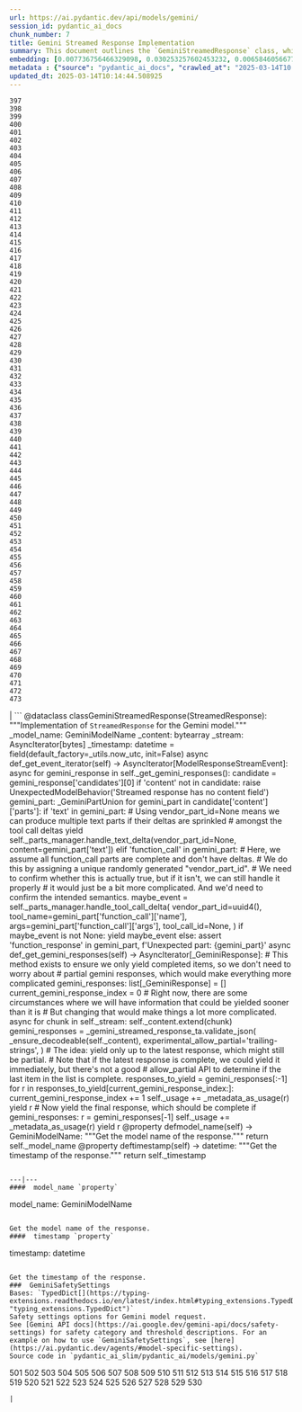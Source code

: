 ```yaml
---
url: https://ai.pydantic.dev/api/models/gemini/
session_id: pydantic_ai_docs
chunk_number: 7
title: Gemini Streamed Response Implementation
summary: This document outlines the `GeminiStreamedResponse` class, which implements the `StreamedResponse` for the Gemini model. It details the attributes such as `_model_name`, `_content`, and `_stream`, along with an asynchronous method `_get_event_iterator` that processes responses from the Gemini model.
embedding: [0.007736756466329098, 0.030253257602453232, 0.006584605667740107, -0.026858748868107796, -0.010059641674160957, 0.0033108859788626432, -0.026363199576735497, -0.03691839054226875, 0.005076278932392597, -0.035506077110767365, -0.021928036585450172, -0.03173990547657013, 0.014531970955431461, -0.06134894862771034, 0.002719324314966798, 0.00042470087646506727, -0.0031297008972615004, 0.023650068789720535, 0.0008339158375747502, 0.050149545073509216, 0.04747358337044716, 0.015820397064089775, -0.015820397064089775, 0.016489388421177864, -0.0053736078552901745, 0.024170396849513054, -0.03766171261668205, 0.028345394879579544, -0.026437532156705856, -0.044079072773456573, 0.05599702149629593, -0.025248214602470398, 0.011713536456227303, -0.04524361342191696, -0.034267205744981766, -0.002753393491730094, 0.012586941011250019, 0.004540466703474522, -0.01543634757399559, 0.000864887610077858, -0.017604373395442963, -0.017381375655531883, -0.019103409722447395, 0.03047625534236431, -0.025087160989642143, 0.018459195271134377, -0.034614089876413345, 0.009867616929113865, 0.05515458807349205, 0.013082490302622318, -0.016811495646834373, 0.029163051396608353, -0.004704616963863373, 0.006919100880622864, 0.012320583686232567, -0.06422313302755356, -0.03183901309967041, 0.04078367352485657, -0.0342424251139164, -0.042022544890642166, -0.0010538155911490321, 0.00627488736063242, -0.06219138205051422, -1.7373246009810828e-05, -0.0037692685145884752, -0.0004854830331169069, -0.051784858107566833, 0.009384457021951675, -0.03136824443936348, 0.004608604591339827, -0.006832379847764969, 0.002708484185859561, -0.0024390295147895813, -0.04095711559057236, -0.03771127015352249, -0.011416207067668438, -0.016638053581118584, 0.034936193376779556, -0.010685272514820099, -0.010895880870521069, 0.0048842537216842175, 0.026016315445303917, 0.00846149679273367, 0.0022733304649591446, -0.012636495754122734, 0.021890871226787567, -0.03657150641083717, -0.025297770276665688, -0.021036049351096153, -0.006962461397051811, -0.04197298735380173, -0.019276851788163185, -0.034291982650756836, 0.03981735184788704, 0.06144805997610092, -0.03857848048210144, 0.029534712433815002, -0.03263189271092415, 0.012438276782631874, 0.029658598825335503, 0.019276851788163185, 0.009923365898430347, -0.050174321979284286, -0.003313983092084527, 0.04898500442504883, -0.001025166711769998, 0.01665044203400612, -0.006776630878448486, -0.020466167479753494, 0.00598375266417861, -0.07874271273612976, 0.01866980269551277, 0.04137833043932915, 0.006727075669914484, -0.05683945491909981, -0.0014014741173014045, -0.07239969074726105, 0.02057766728103161, -0.017864536494016647, -0.02052811160683632, -0.027701182290911674, 0.01175689697265625, -0.007668618578463793, -0.052230849862098694, -0.016960160806775093, 0.0038621840067207813, 0.0009423171286471188, -0.059069424867630005, -0.06640354543924332, -0.04021378979086876, 0.02114754728972912, -0.019475070759654045, 0.016489388421177864, -0.050694648176431656, 0.0035772433038800955, -0.009018989279866219, -0.06397535651922226, -0.003939613699913025, -0.017418542876839638, 0.025211049243807793, 0.006993433460593224, -0.043310970067977905, 0.02272091619670391, 0.023030633106827736, 0.03102135844528675, 0.006290373392403126, -0.036992721259593964, 0.00395200215280056, -0.05267684534192085, 0.004057306330651045, 0.0019806469790637493, 0.03785993531346321, -0.018223809078335762, -0.011589649133384228, -0.008622550405561924, -0.017827371135354042, 0.0029965220019221306, 0.04135355353355408, -0.02284480258822441, -0.044326845556497574, -0.034812308847904205, 0.03956957533955574, -0.042542871087789536, 0.014544359408318996, -0.05337061360478401, 0.026065871119499207, -0.035976849496364594, -0.005906322970986366, -0.06338070333003998, -0.034985750913619995, 0.05337061360478401, 0.042542871087789536, -0.03947046771645546, 0.01662566512823105, 8.333351433975622e-05, -0.03709183260798454, -0.05421304702758789, -0.036422841250896454, -0.0197600107640028, -0.035976849496364594, -0.02010689489543438, -0.01522573921829462, -0.07423321902751923, -0.016117727383971214, -0.027056967839598656, -0.0046240901574492455, 0.012884270399808884, 0.005221846047788858, 0.011571066454052925, 0.009520732797682285, -0.01889280043542385, 0.05599702149629593, 0.022584639489650726, 0.009576481766998768, -0.04734969511628151, -0.03164079412817955, 0.035084858536720276, -0.019797177985310555, -0.0034905222710222006, 0.07740473002195358, 0.050570763647556305, 0.03297877684235573, 0.026635751128196716, -0.03768649324774742, -0.03312744200229645, -0.03929702565073967, -0.03283011168241501, 0.043211862444877625, -0.03833070397377014, 0.021890871226787567, 0.03711660951375961, 0.0005261335172690451, 0.023327963426709175, -0.005866059567779303, -0.006819991394877434, 0.034514978528022766, -0.03139302134513855, -0.02435622736811638, 0.028642725199460983, 0.009204819798469543, -0.05609613284468651, 0.08359909057617188, 0.04502061381936073, -0.010344582609832287, 0.011354263871908188, 0.007674813270568848, -0.0027208731044083834, -0.014544359408318996, -0.023600514978170395, 0.03042669966816902, -0.011812645941972733, -0.023724401369690895, -0.006566022522747517, -0.052032630890607834, -0.02440578117966652, -0.06506556272506714, 0.019846731796860695, 0.00294541846960783, 0.010933047160506248, -0.044302068650722504, -0.011403818614780903, 0.007922587916254997, -0.028989609330892563, 0.019301628693938255, 0.03317699581384659, -0.017331821843981743, 0.005265206564217806, -0.0812700167298317, 0.034638866782188416, 0.06070473790168762, 0.010487052612006664, -0.0372900515794754, -0.025495989248156548, 0.0018474680837243795, -0.014606302604079247, -0.01001628115773201, -0.027428630739450455, 0.03191334754228592, -0.023625291883945465, -0.010598551481962204, -0.029361270368099213, 0.020837830379605293, -0.06387624889612198, -0.022175811231136322, -0.021506821736693382, 0.028692279011011124, 0.0032799141481518745, -0.04541705548763275, -0.0014192829839885235, -0.0660071074962616, 0.029361270368099213, 0.0027781708631664515, 0.03751304745674133, -0.007222624961286783, -0.058177437633275986, 0.03795904293656349, -0.03030281327664852, 0.059019871056079865, 0.04673025757074356, -0.021692652255296707, 0.049777884036302567, -0.0192644614726305, 0.013491317629814148, 0.04023856669664383, -0.021556375548243523, 0.027775514870882034, -0.0010329097276553512, 0.01689821667969227, 0.049753107130527496, -0.014358528889715672, 0.05703767389059067, 0.009161459282040596, 0.009762312285602093, -0.036398064345121384, 0.03706705570220947, -0.009483566507697105, 0.06144805997610092, 0.020825441926717758, -0.026586197316646576, -0.006172680761665106, 0.025619875639677048, 0.008294248953461647, -0.04754791408777237, 0.004831601399928331, -0.0037011306267231703, 0.03833070397377014, -0.004041820298880339, 0.008529635146260262, -0.0021618318278342485, -0.023377517238259315, 0.007396067027002573, -0.011806451715528965, -0.02331557497382164, -0.04093233495950699, -0.0004092149611096829, -0.02242358587682247, 0.02346423827111721, 0.009347290731966496, 0.010295027866959572, 0.0039086416363716125, 0.017963645979762077, -0.017331821843981743, -0.018211420625448227, 0.003930321894586086, -8.159134449670091e-05, 0.005079376045614481, 0.01906624250113964, -0.028816167265176773, 0.001007357961498201, -0.011341874487698078, 0.007018210832029581, -0.0610516220331192, -0.030253257602453232, 0.01635311171412468, 0.02480222098529339, -0.029336493462324142, -0.006764241959899664, 0.011825034394860268, 0.027552517130970955, 0.08131957054138184, -0.0066713267005980015, -0.0066527435556054115, -0.06338070333003998, -0.001206351793371141, -0.024616390466690063, -0.027180856093764305, 0.028964830562472343, 0.051685746759176254, -0.014172697439789772, -0.017889313399791718, 0.03790948912501335, 0.0019713554065674543, -0.0063306367956101894, 0.018310530111193657, -0.03092224895954132, -0.04863812029361725, 0.010945435613393784, 0.0024560641031712294, -0.0067208814434707165, 0.0005760755739174783, -0.08409464359283447, -0.009334901347756386, -0.0004390253161545843, -0.008319026790559292, 0.008963240310549736, 0.029262160882353783, -0.02361290343105793, -0.03104613721370697, -0.027626849710941315, -0.026511864736676216, 0.02023078314960003, 0.044202957302331924, -0.02435622736811638, -0.015770843252539635, -0.03964390978217125, 0.015560234896838665, -0.03112046979367733, 0.028419727459549904, 0.008857935667037964, 0.014668246731162071, 0.03667061775922775, 0.029633821919560432, 0.009254375472664833, -0.03342477232217789, 0.006442135199904442, 0.0123143894597888, -0.020763497799634933, 0.013082490302622318, -0.04635859653353691, -0.0054758149199187756, -0.00199458422139287, -0.029658598825335503, -0.006163388956338167, -0.03045147843658924, 0.0061417086981236935, 0.019499847665429115, 0.016068171709775925, 0.025768540799617767, 0.057830553501844406, -0.012667467817664146, 0.04073411598801613, -0.013850591145455837, 0.005862962454557419, 0.00414402736350894, -0.010982601903378963, -0.014928409829735756, 0.014408083632588387, 0.03124435618519783, 0.03974301740527153, -0.0016476999735459685, 0.03154168650507927, -0.00780489481985569, 0.009118098765611649, -0.02440578117966652, -0.017542429268360138, -0.06347981095314026, 0.017269877716898918, 0.012252445332705975, 0.017455708235502243, 0.05302372947335243, -0.01876891404390335, -0.08597772568464279, -0.01679910719394684, 0.007928782142698765, -0.03245845064520836, 0.07264746725559235, -0.008647327311336994, -0.0797833651304245, 0.03783515468239784, -0.04070933908224106, -0.008089834824204445, 0.003258233889937401, 0.07487743347883224, -0.010456081479787827, 0.015337237156927586, 0.0014262516051530838, 0.017269877716898918, -0.008746437728404999, -0.017802592366933823, -0.007042988203465939, 0.01884324662387371, -0.007427038624882698, -0.012847104109823704, 0.03684405982494354, 0.005661645904183388, -0.013355041854083538, 0.026809193193912506, 0.018558304756879807, -0.0037104221992194653, -0.05565013736486435, 0.05307328328490257, 0.03404420614242554, -0.021444877609610558, -0.01525051612406969, -0.019375961273908615, -0.008641133084893227, 0.05629435181617737, 0.0002719711628742516, 0.05678990110754967, -0.07636407762765884, 0.00199458422139287, -0.022981079295277596, 0.006937684025615454, -0.009477372281253338, -0.05465903878211975, -0.06407447159290314, 0.018013201653957367, 0.006572216749191284, -0.0005571053479798138, 0.012611718848347664, -0.00039314833702519536, -0.01943790353834629, 0.017331821843981743, 0.011348068714141846, -0.007544731721282005, -0.0037011306267231703, 0.010431303642690182, 0.003732102457433939, 0.03144257515668869, 0.021023660898208618, 0.013565650209784508, -0.022634195163846016, -0.02065199986100197, 0.0021060826256871223, -0.027502961456775665, 0.043633077293634415, -0.008343803696334362, -0.02277047000825405, 0.015473512932658195, -0.021742206066846848, 0.014903631992638111, -0.015523068606853485, 0.013317875564098358, -0.013553261756896973, 0.03828115016222, -0.0025520767085254192, -0.08330176770687103, -0.03917313739657402, 0.011763091199100018, -0.01674955151975155, -0.019475070759654045, -0.025669431313872337, -0.021234268322587013, 0.04682936891913414, -0.004590021446347237, -0.0377856008708477, 0.006271790247410536, -0.00016076302563305944, -0.01827336475253105, 0.03069925308227539, -0.034465424716472626, 0.02336512878537178, 0.014383305795490742, 0.028469283133745193, 0.005866059567779303, 0.008678299374878407, -0.0018954743864014745, -0.014680635184049606, -0.0038312121760100126, -0.01652655564248562, 0.014940798282623291, 0.01933879405260086, 0.014754967764019966, -0.03996601700782776, -0.04640815034508705, -0.0026713181287050247, -8.352708391612396e-05, -0.059416308999061584, -0.022981079295277596, -0.006085959728807211, 0.05485726147890091, -0.006559828296303749, -0.002087499713525176, 0.0056151882745325565, -0.017951257526874542, -0.0027208731044083834, 0.021593542769551277, -0.027354298159480095, 0.0022748790215700865, -0.016117727383971214, -0.02282002568244934, 0.002593888668343425, -0.05218129605054855, 0.004788240883499384, 0.008994212374091148, 0.03193812444806099, -0.0225226953625679, -0.019747622311115265, 0.007098737638443708, 0.018161866813898087, 0.026883525773882866, -0.04660636931657791, 0.04821690544486046, -0.06035785377025604, -0.017604373395442963, 0.01842202991247177, -0.013082490302622318, 0.02425711788237095, -0.02383590117096901, 0.025297770276665688, -0.017257489264011383, -0.005466523580253124, 0.04487194865942001, 0.03922269120812416, -0.05470859631896019, 0.03290444612503052, 0.026883525773882866, 0.008783604018390179, 0.005454134661704302, 0.004119249992072582, -0.01847158372402191, 0.007835866883397102, 0.02114754728972912, -0.025359712541103363, -0.017319433391094208, -0.01660088635981083, 0.007247402332723141, -0.006516467779874802, -0.03223545476794243, 0.004500203300267458, -0.014854077249765396, -0.004072792362421751, 0.00214944314211607, 0.01677432842552662, -0.03776082396507263, 0.03221067786216736, 0.009725146926939487, 0.013478929176926613, 0.0036980335135012865, -0.008566801436245441, 0.042171210050582886, -0.02470311149954796, -0.004701519850641489, 0.03191334754228592, 0.006714687217026949, -0.036645837128162384, 0.03012937121093273, -0.007346511818468571, -0.06466912478208542, 0.012283417396247387, 0.04856378957629204, 0.01889280043542385, -0.03721572086215019, 0.04675503447651863, 0.003313983092084527, 0.0016693802317604423, 0.012252445332705975, -0.0111994044855237, -0.058623429387807846, 0.01568412221968174, -0.017133602872490883, 0.003047625534236431, -0.014110754244029522, -0.034366313368082047, -0.022708527743816376, -0.009613648056983948, -0.008703077211976051, -0.008659716695547104, 0.03060014173388481, -0.007018210832029581, -0.0007506791152991354, 0.011019768193364143, 0.02257225103676319, -0.006454524118453264, 0.03079836256802082, 0.03657150641083717, 0.025396879762411118, -0.008628744632005692, -0.010468469932675362, 0.04670548066496849, -0.0004781272145919502, -0.025421656668186188, 0.034886639565229416, -0.004051112104207277, -0.017951257526874542, 0.01968567818403244, 0.033920321613550186, -0.003809531917795539, -0.01884324662387371, -0.01971045695245266, -0.006268693134188652, 0.043211862444877625, 0.007550925947725773, -0.025867650285363197, 0.024219950661063194, -0.03156646341085434, -0.019970620051026344, 0.020639609545469284, -0.009787090122699738, -0.01522573921829462, 0.020590055733919144, -0.03820681944489479, -0.008517245762050152, -0.013639982789754868, 0.008306638337671757, -0.01660088635981083, -0.0034905222710222006, 0.002838565967977047, -0.004057306330651045, 0.034663643687963486, -0.019475070759654045, 0.013305487111210823, -0.022857191041111946, 0.01005344744771719, -0.018037978559732437, 0.02391023375093937, 0.03230978548526764, -0.011540094390511513, 0.004323663655668497, 0.01110029499977827, 0.007389872334897518, 0.027453407645225525, 0.03069925308227539, -0.021444877609610558, 0.016613276675343513, -0.001444060355424881, -0.011459567584097385, -0.021779373288154602, -0.03233456239104271, 0.06432224065065384, -0.0053426362574100494, 0.034787531942129135, -0.065016008913517, -0.028791388496756554, 0.035332635045051575, -0.050991978496313095, 0.011843618005514145, -0.003620603820309043, 0.00602091895416379, 0.03632373362779617, -0.0027007414028048515, -0.02232447639107704, -0.0035958264488726854, -0.021766984835267067, 0.016167281195521355, 0.022386420518159866, -0.034539755433797836, 0.010666689835488796, 0.007358900737017393, -0.06660176813602448, -0.0016306655015796423, 0.0026914498303085566, -0.022002369165420532, 0.01886802352964878, -0.014172697439789772, -0.0006616351893171668, 0.021159935742616653, -0.010617134161293507, 0.007687201723456383, -0.05356883257627487, -0.03711660951375961, 0.028543615713715553, -0.0034440646413713694, 0.04063500836491585, -0.024591611698269844, -0.03245845064520836, 0.014197475276887417, 0.015374403446912766, -0.0003573371795937419, 0.013466540724039078, -0.0008323672227561474, 0.022312087938189507, -0.04179954528808594, 0.010208306834101677, 0.00932251289486885, -0.021135158836841583, -0.010295027866959572, 0.03942091390490532, -0.03401942923665047, 0.005190874449908733, -0.02232447639107704, 0.02358812652528286, -0.0035648546181619167, -0.019896287471055984, 0.009062349796295166, -0.004428967833518982, -0.043880853801965714, -0.015746064484119415, -0.00011672498658299446, 0.025347324088215828, -0.0032551365438848734, 0.005166097078472376, 0.019698066636919975, -0.00859777256846428, -0.010109197348356247, -0.013379819691181183, -0.03097180463373661, 0.03731482848525047, -0.011701148003339767, -0.012494025751948357, 0.006981044542044401, 0.00826327782124281, 0.004645770415663719, -0.01682388409972191, 0.035803407430648804, -0.027676403522491455, 0.017009714618325233, 0.002059624996036291, -0.04710191860795021, 0.04098189249634743, -0.011279931291937828, -0.042022544890642166, 0.0034254814963787794, 0.03944569081068039, -0.00999150425195694, -0.014048810116946697, 0.002818434266373515, 0.026140203699469566, -0.0034223843831568956, -0.029014386236667633, 0.012357749976217747, 0.0012241605436429381, -0.02062722109258175, 0.04561527445912361, 0.04794435203075409, -0.013962089084088802, 0.0031962902285158634, 0.016489388421177864, 0.015300070866942406, 0.022782858461141586, 0.008709271438419819, -0.0019357377896085382, 0.011738313362002373, 0.011769285425543785, 0.008579189889132977, 0.006327539682388306, 0.0028416630811989307, -0.008021697402000427, -0.04147744178771973, -0.010214501060545444, -0.017307044938206673, 0.02388545498251915, -0.027750736102461815, 0.02035466954112053, 0.001974452519789338, -0.03667061775922775, 0.022559862583875656, -0.12091392278671265, 0.011459567584097385, 0.036992721259593964, -0.0016415056306868792, 0.034936193376779556, -0.021122770383954048, 0.0023724401835352182, 0.0010143265826627612, 0.00757570331916213, -0.050991978496313095, 0.006027113180607557, -0.004171901848167181, 0.004673645365983248, -0.03260711580514908, 0.05475815013051033, -0.013379819691181183, 0.015919506549835205, -0.041650883853435516, 0.017418542876839638, -0.005958975292742252, -0.03183901309967041, 0.00960745383054018, -0.03657150641083717, 0.008690687827765942, -0.0031839015427976847, -0.029088718816637993, 0.013268320821225643, 0.015448736026883125, 0.023154521360993385, -0.0196361243724823, -0.006566022522747517, 0.03335043787956238, 0.035629965364933014, 0.014333751052618027, -0.009031377732753754, 0.04519405588507652, -0.01938834972679615, 0.0031839015427976847, 0.02254747413098812, 0.026759639382362366, 0.007228819187730551, -0.04085800424218178, -0.006857157684862614, 0.036100734025239944, 0.044277291744947433, -0.0003006200713571161, -0.027725959196686745, 0.0009423171286471188, -0.01630355790257454, 0.020317504182457924, -0.0465320385992527, 0.033746879547834396, -0.05247862637042999, 0.02500043995678425, -0.0018815371440723538, 0.0370422787964344, -0.024566834792494774, -0.01669999770820141, -0.00774914538487792, -0.0015656247269362211, -0.0025025217328220606, 0.009731341153383255, 0.010579967871308327, -0.00019115410395897925, 0.006126222666352987, -0.006231526844203472, -0.034440647810697556, -0.006727075669914484, -0.0036701587960124016, 0.007383678108453751, 0.012568358331918716, 0.002745650475844741, -0.026710083708167076, -0.033746879547834396, -0.00026422820519655943, 0.029782487079501152, -0.015163795091211796, 0.021667873486876488, -0.03895014151930809, 0.017034491524100304, -0.0005996915861032903, -0.015523068606853485, 0.0006287276046350598, 0.013801036402583122, -0.04717625305056572, -0.009310124441981316, 0.018533527851104736, -0.0057855332270264626, 0.017455708235502243, 0.01807514578104019, 0.023823512718081474, 0.00031339595443569124, -0.004633381962776184, -0.013355041854083538, -0.021172326058149338, -0.014259418472647667, 0.009737535379827023, -0.024195173755288124, 0.0031931931152939796, -0.0044382596388459206, 0.03270622342824936, -0.016960160806775093, 0.0023987663444131613, -0.0074889822863042355, 0.021209491416811943, -0.022361641749739647, 0.002137054456397891, 0.007891615852713585, -0.0025319450069218874, 0.011911756359040737, -0.0046240901574492455, 0.042716313153505325, 0.007965948432683945, -0.01662566512823105, -0.0019233489874750376, -0.012419693171977997, 0.064520463347435, -0.000408440682804212, -0.01894235610961914, 0.005503689404577017, -0.02212625741958618, -0.0027874624356627464, 0.021568764001131058, 0.03104613721370697, -0.006219138391315937, -0.025644654408097267, 0.0024669042322784662, 0.009000406600534916, -0.0053736078552901745, -0.02433144859969616, 0.012958602979779243, 0.02346423827111721, 0.011911756359040737, -0.0028633433394134045, -0.025495989248156548, -0.034960974007844925, 9.189914999296889e-05, -0.020144062116742134, -0.05019909888505936, -0.03669539466500282, 0.024343838915228844, -0.002973293187096715, 0.02028033696115017, -0.017641540616750717, -0.03042669966816902, 0.0018939258297905326, 0.010072031058371067, 0.0077615343034267426, 0.012735606171190739, 0.009737535379827023, 0.01837247423827648, -0.018322918564081192, -0.004800629802048206, 9.475436672801152e-05, 0.0152629055082798, 0.020391836762428284, -0.02229969948530197, -0.035183969885110855, -0.034787531942129135, -0.01033838838338852, 0.044004738330841064, 0.011806451715528965, -0.029088718816637993, -0.0031173122115433216, 0.0021881579887121916, -0.025867650285363197, -0.034614089876413345, 0.006727075669914484, -0.035753849893808365, 0.05426260083913803, -0.019995396956801414, 0.0002833920007105917, 0.035927291959524155, 0.013664759695529938, 0.020540500059723854, 0.03847936913371086, 0.027651626616716385, -0.008963240310549736, 0.014965576119720936, 0.025743763893842697, -0.019921064376831055, 0.005339539144188166, 0.029187828302383423, 0.025396879762411118, 0.044079072773456573, 0.01956179179251194, -0.00836238730698824, 0.01911579817533493, -0.023773957043886185, 0.0038405037485063076, 0.005550147499889135, 0.03890058770775795, -0.0018010104540735483, 0.03010459430515766, -0.014977964572608471, -0.007606674917042255, 0.04928233474493027, 0.024343838915228844, -0.021568764001131058, 0.013355041854083538, 0.05525369942188263, 0.018298141658306122, -0.000921411148738116, -0.021184714511036873, -0.012469248846173286, 0.012921436689794064, -0.012438276782631874, 0.008857935667037964, -0.010821548290550709, 0.01961134560406208, 3.8690559449605644e-05, -0.010282639414072037, -0.00589083693921566, 0.0014456089120358229, -0.03937135636806488, -0.022336864843964577, 0.013379819691181183, 0.014866465702652931, -0.01951223611831665, -0.026710083708167076, 0.015696510672569275, 0.013999255374073982, -0.0016074366867542267, 0.018434418365359306, 0.002545882249251008, 0.0246287789195776, -0.03741393983364105, 0.013726703822612762, 0.0247526653110981, -0.021060826256871223, -0.0026264090556651354, 0.0033542464952915907, -0.027626849710941315, -0.03102135844528675, 0.0190166886895895, -0.027948956936597824, 0.00801550317555666, -0.011248959228396416, 0.0012837812537327409, 0.028816167265176773, -0.00787922739982605, 0.04043678939342499, 0.0006511821993626654, -0.01129851397126913, 0.002620214596390724, -0.002116922754794359, 0.04013945907354355, 0.02482699789106846, -0.008758826181292534, -0.019400738179683685, -0.014160308986902237, 0.01896713301539421, 0.004202873911708593, 0.023427072912454605, 0.0017437125789001584, 0.027478184551000595, -0.002581499982625246, 0.028543615713715553, -0.010790576227009296, 0.013144433498382568, 0.0225226953625679, 0.03706705570220947, -0.011001184582710266, 0.02286957949399948, 0.023327963426709175, -0.013689537532627583, -0.02015645056962967, 0.020813051611185074, 0.026164980605244637, 0.01630355790257454, -0.011787869036197662, 0.017765427008271217, -0.04623470827937126, 0.025991538539528847, 0.00385598954744637, -0.005695714615285397, -0.0021912551019340754, -0.003781657200306654, -0.012295805849134922, -0.010567579418420792, -0.018806079402565956, 0.01565934345126152, 0.004308178089559078, -0.050545983016490936, 0.0098800053820014, -0.014482415281236172, -0.0015516873681917787, -0.020044952630996704, 0.025917205959558487, -0.004825407173484564, 0.03022848069667816, 0.020342281088232994, -0.012010865844786167, -0.03364776819944382, 0.019425515085458755, -0.005918711889535189, 0.0387766994535923, -0.036274176090955734, 0.015411569736897945, -0.0038219206035137177, -0.027701182290911674, 0.004559049382805824, -0.01224005687981844, -0.005705006420612335, -0.0330035537481308, 0.01837247423827648, 0.018335308879613876, -0.050099991261959076, -0.03709183260798454, 0.007792505901306868, -0.011769285425543785, 0.006151000503450632, 0.014903631992638111, -0.0018877314869314432, 0.0018319821683689952, -0.009068544022738934, 0.0208749957382679, -0.01655133254826069, 0.0019032174022868276, 0.01911579817533493, -0.003741394029930234, 0.009898588992655277, -0.015176184475421906, 0.006813796702772379, 0.04814257100224495, -0.018285753205418587, -0.008195139467716217, -0.042691536247730255, -0.01859547197818756, 0.01040033157914877, 0.027032190933823586, -0.0032148733735084534, 0.016563721001148224, 0.006271790247410536, -0.026982635259628296, -0.023674847558140755, -0.06407447159290314, -0.0070615713484585285, -0.013974478468298912, -0.034787531942129135, -0.0186450257897377, -0.01674955151975155, -0.033945098519325256, 0.03949524462223053, -0.018137088045477867, 0.025446433573961258, -0.008907491341233253, 0.00745801068842411, -0.004292692057788372, 0.005429357290267944, 0.07522431761026382, 0.01183122955262661, -0.002299656393006444, 0.01854591630399227, 0.0020952424965798855, -0.008610161952674389, 0.026660529896616936, 0.02326601929962635, 0.014172697439789772, -0.013169211335480213, 0.003558660391718149, -0.008938462473452091, -0.009018989279866219, 0.013862979598343372, 0.0415022186934948, 0.0044382596388459206, 0.027527740225195885, 0.0011513768695294857, 0.012574552558362484, 0.0190166886895895, 0.028989609330892563, 0.022708527743816376, -0.005955878179520369, 0.0098800053820014, -0.008734048344194889, -0.008653522469103336, 0.0334991030395031, 0.0060735708102583885, 0.03060014173388481, 0.057434115558862686, -0.010635717771947384, 0.011050739325582981, -0.011354263871908188, 0.01640266738831997, -0.016836272552609444, 0.003230359172448516, -0.009310124441981316, -0.02247314155101776, 0.011744508519768715, 0.00577314430847764, 0.02062722109258175, 0.005138222128152847, 0.006491689942777157, -0.01876891404390335, 0.009923365898430347, 0.007278373930603266, -0.026140203699469566, -0.027131300419569016, 0.002849406097084284, 0.008455302566289902, -0.017455708235502243, -0.03273100405931473, -0.010530413128435612, -0.002641894854605198, 0.017938869073987007, -0.026536641642451286, 0.010158752091228962, 0.02388545498251915, -0.01179406326264143, 0.0028261770494282246, -0.006900518201291561, 0.011428595520555973, -0.01857069320976734, 0.014110754244029522, -0.005001946352422237, -0.06635399162769318, 0.0067022982984781265, -0.020069729536771774, -0.0013434019638225436, 0.00035578859387896955, 0.013701925985515118, 0.006832379847764969, 0.022138645872473717, -0.016216836869716644, 0.0001248550834134221, -0.008319026790559292, -0.004754172172397375, -0.010635717771947384, 0.022460753098130226, 0.02023078314960003, 0.0207511093467474, -0.016613276675343513, -0.017418542876839638, 0.01501513086259365, -0.050595540553331375, 0.029807263985276222, -0.0027038385160267353, -0.03243367373943329, -0.0034533562138676643, 0.00248858449049294, 0.04065978527069092, 0.04083322733640671, 0.010771993547677994, 0.011143655516207218, 0.0009477371932007372, 0.017666317522525787, -0.0009918720461428165, -0.00999150425195694, 0.020837830379605293, 0.0025412365794181824, 0.0475231371819973, 0.026858748868107796, 0.007290762849152088, 0.02296869084239006, -0.042964085936546326, -0.0457887165248394, -0.009105710312724113, -0.013082490302622318, -0.0012195147573947906, 0.017059270292520523, 0.013206377625465393, 0.017220323905348778, -0.015622178092598915, 0.009725146926939487, -0.00985522847622633, -0.00290515529923141, 0.0009624488302506506, 0.00836238730698824, -0.01729465462267399, -0.03387076407670975, 0.003391412552446127, -0.015039907768368721, -0.0016941577196121216, 0.0039055445231497288, 0.011955116875469685, -0.007699590642005205, -0.0118188401684165, -0.0008857935899868608, -0.013701925985515118, -0.012747994624078274, 0.012562164105474949, 0.0006655066390521824, 0.014953186735510826, -0.025966759771108627, 0.01622922532260418, 0.023352740332484245, 0.004082083702087402, -0.03181423619389534, -0.011478150263428688, 0.01652655564248562, -0.025892429053783417, 0.01990867592394352, -0.009718951769173145, -0.03139302134513855, 0.024963274598121643, 0.036175068467855453, -0.017220323905348778, -0.004862573463469744, -0.010833936743438244, 0.006832379847764969, -0.016861049458384514, -0.012085198424756527, -0.007736756466329098, 0.0012590038822963834, 0.025619875639677048, -0.043509189039468765, 0.01889280043542385, -0.024988051503896713, -0.03669539466500282, -0.005624479614198208, -0.007897810079157352, 0.016018617898225784, -0.022782858461141586, -0.01971045695245266, 0.008740243501961231, 0.010982601903378963, 0.01931401714682579, 0.050372540950775146, 0.007235013414174318, 0.0043050809763371944, -0.0027208731044083834, -0.006566022522747517, -0.005705006420612335, 0.05500592291355133, 0.014779744669795036, -0.000422765122493729, 0.016167281195521355, 0.011081711389124393, 0.009341096505522728, 0.0022857191506773233, -0.024542057886719704, -0.0015369757311418653, 0.008232305757701397, -0.020998883992433548, 0.013924922794103622, 0.017046881839632988, 0.00391483586281538, -0.008926074020564556, -0.00047270715003833175, -0.036645837128162384, 0.013763870112597942, -0.016638053581118584, -0.029658598825335503, 0.018397251144051552, 0.027676403522491455, -0.0002183512260671705, 0.028642725199460983, 0.015176184475421906, 0.03198767825961113, -0.020243171602487564, -0.03069925308227539, 0.0003888897190336138, 0.021766984835267067, 0.017331821843981743, -0.0026821582578122616, 0.003716616425663233, 0.0011947373859584332, 0.014197475276887417, -0.0025598197244107723, -0.016984937712550163, -0.025545544922351837, 0.0008478531381115317, -0.0031777070835232735, 0.005881545599550009, 0.0334991030395031, -0.008486274629831314, 0.007284568157047033, 0.013714315369725227, 0.01682388409972191, -0.005280692595988512, -0.01165778748691082, 0.003942710813134909, 0.0020844023674726486, -0.007513759657740593, 0.0111994044855237, -0.013491317629814148, 0.020738720893859863, -0.011385235004127026, -0.0022810734808444977, 0.018558304756879807, 0.026264090090990067, -0.034886639565229416, 0.0011025962885469198, -0.018583081662654877, -0.01110029499977827, -0.014308973215520382, 0.012171919457614422, -0.04730013757944107, 0.04945577681064606, -0.025793317705392838, -0.012809937819838524, 0.035060081630945206, -0.017170768231153488, 0.02361290343105793, 0.006714687217026949, 0.008703077211976051, -0.013231154531240463, -0.006937684025615454, -0.014296584762632847, 0.0482664592564106, 0.03969346359372139, 0.05287506431341171, -0.0004823858616873622, -0.03027803637087345, 0.002288816263899207, -0.022411197423934937, -0.005339539144188166, 0.0007034470909275115, 0.001025940990075469, 0.008411942049860954, -0.017814982682466507, -0.002127762883901596, 0.027973733842372894, -0.03317699581384659, 0.023179298266768456, 0.00939684547483921, -0.004992655012756586, -0.0370422787964344, -0.005900128744542599, 0.00025513023138046265, -0.002973293187096715, -0.03263189271092415, -0.021667873486876488, -0.00932251289486885, 0.027800291776657104, 0.03139302134513855, -0.010295027866959572, -0.006857157684862614, -0.0053426362574100494, 0.003248942317441106, -0.0049338084645569324, -0.007142098154872656, -0.012128558941185474, -0.015671733766794205, 0.014606302604079247, 0.03171512857079506, -0.018099922686815262, 0.004020140040665865, -0.00590942008420825, 0.010672884061932564, 0.034291982650756836, -0.02314213290810585, 0.01603100635111332, -0.026487087830901146, 0.00849866308271885, 0.007581897545605898, 0.013379819691181183, -0.030154148116707802, -0.005745269823819399, -0.026759639382362366, -0.029187828302383423, -0.010257861576974392, 0.01043749786913395, -0.026164980605244637, -0.013862979598343372, 0.0030274938326328993, 0.027354298159480095, 0.035283081233501434, -0.007142098154872656, 0.012184307910501957, 0.051437973976135254, -0.01237633265554905, -0.021729817613959312, 0.004453745670616627, 0.007445621769875288, 0.029460379853844643, -0.0008300443296320736, 0.028940053656697273, 0.014160308986902237, 0.01684866100549698, 0.008641133084893227, -0.0022934621665626764, 0.007160681299865246, 0.0008284957730211318, 0.027973733842372894, 0.001737518236041069, -0.029212605208158493, 0.009700369089841843, 0.012735606171190739, 0.0051041534170508385, -0.0033015944063663483, -0.027924178168177605, 0.015485902316868305, 0.036472395062446594, 0.024765053763985634, -0.0061231255531311035, -0.018360085785388947, 0.035506077110767365, -0.006343025714159012, 0.012524997815489769, -0.014110754244029522, -0.02050333470106125, -0.003781657200306654, -0.029534712433815002, -0.017158379778265953, 0.04113055765628815, 0.005705006420612335, -0.027924178168177605, -0.006993433460593224, -0.013602816499769688, -0.016043394804000854, 0.007990725338459015, 0.03956957533955574, -3.709357406478375e-05, -0.025495989248156548, 0.021469654515385628, -0.025025218725204468, 0.010790576227009296, -0.026363199576735497, -0.023303184658288956, 0.012481637299060822, 0.003781657200306654, 0.016761939972639084, 0.027205632999539375, -0.019103409722447395, 0.03724049776792526, -0.009241986088454723, 0.005144416820257902, 0.01542395818978548, 0.006832379847764969, -0.012295805849134922, 0.0045559522695839405, -0.0003687580465339124, -0.017542429268360138, -0.006460718344897032, -0.034168094396591187, -0.03857848048210144, -0.044698506593704224, 0.020193615928292274, -0.008888907730579376, 0.026933081448078156, -0.021407710388302803, -0.020862607285380363, 0.014531970955431461, 0.023278407752513885, 0.0021339573431760073, 0.025495989248156548, 0.03186379373073578, 0.0035462714731693268]
metadata : {"source": "pydantic_ai_docs", "crawled_at": "2025-03-14T10:14:44.507414", "url_path": "/api/models/gemini/", "chunk_size": 4918}
updated_dt: 2025-03-14T10:14:44.508925
---
```

```
397
398
399
400
401
402
403
404
405
406
407
408
409
410
411
412
413
414
415
416
417
418
419
420
421
422
423
424
425
426
427
428
429
430
431
432
433
434
435
436
437
438
439
440
441
442
443
444
445
446
447
448
449
450
451
452
453
454
455
456
457
458
459
460
461
462
463
464
465
466
467
468
469
470
471
472
473
```
| ```
@dataclass
classGeminiStreamedResponse(StreamedResponse):
"""Implementation of `StreamedResponse` for the Gemini model."""
  _model_name: GeminiModelName
  _content: bytearray
  _stream: AsyncIterator[bytes]
  _timestamp: datetime = field(default_factory=_utils.now_utc, init=False)
  async def_get_event_iterator(self) -> AsyncIterator[ModelResponseStreamEvent]:
    async for gemini_response in self._get_gemini_responses():
      candidate = gemini_response['candidates'][0]
      if 'content' not in candidate:
        raise UnexpectedModelBehavior('Streamed response has no content field')
      gemini_part: _GeminiPartUnion
      for gemini_part in candidate['content']['parts']:
        if 'text' in gemini_part:
          # Using vendor_part_id=None means we can produce multiple text parts if their deltas are sprinkled
          # amongst the tool call deltas
          yield self._parts_manager.handle_text_delta(vendor_part_id=None, content=gemini_part['text'])
        elif 'function_call' in gemini_part:
          # Here, we assume all function_call parts are complete and don't have deltas.
          # We do this by assigning a unique randomly generated "vendor_part_id".
          # We need to confirm whether this is actually true, but if it isn't, we can still handle it properly
          # it would just be a bit more complicated. And we'd need to confirm the intended semantics.
          maybe_event = self._parts_manager.handle_tool_call_delta(
            vendor_part_id=uuid4(),
            tool_name=gemini_part['function_call']['name'],
            args=gemini_part['function_call']['args'],
            tool_call_id=None,
          )
          if maybe_event is not None:
            yield maybe_event
        else:
          assert 'function_response' in gemini_part, f'Unexpected part: {gemini_part}'
  async def_get_gemini_responses(self) -> AsyncIterator[_GeminiResponse]:
    # This method exists to ensure we only yield completed items, so we don't need to worry about
    # partial gemini responses, which would make everything more complicated
    gemini_responses: list[_GeminiResponse] = []
    current_gemini_response_index = 0
    # Right now, there are some circumstances where we will have information that could be yielded sooner than it is
    # But changing that would make things a lot more complicated.
    async for chunk in self._stream:
      self._content.extend(chunk)
      gemini_responses = _gemini_streamed_response_ta.validate_json(
        _ensure_decodeable(self._content),
        experimental_allow_partial='trailing-strings',
      )
      # The idea: yield only up to the latest response, which might still be partial.
      # Note that if the latest response is complete, we could yield it immediately, but there's not a good
      # allow_partial API to determine if the last item in the list is complete.
      responses_to_yield = gemini_responses[:-1]
      for r in responses_to_yield[current_gemini_response_index:]:
        current_gemini_response_index += 1
        self._usage += _metadata_as_usage(r)
        yield r
    # Now yield the final response, which should be complete
    if gemini_responses:
      r = gemini_responses[-1]
      self._usage += _metadata_as_usage(r)
      yield r
  @property
  defmodel_name(self) -> GeminiModelName:
"""Get the model name of the response."""
    return self._model_name
  @property
  deftimestamp(self) -> datetime:
"""Get the timestamp of the response."""
    return self._timestamp

```
  
---|---  
####  model_name `property`
```
model_name: GeminiModelName[](https://ai.pydantic.dev/api/models/gemini/#pydantic_ai.models.gemini.GeminiModelName "pydantic_ai.models.gemini.GeminiModelName")

```

Get the model name of the response.
####  timestamp `property`
```
timestamp: datetime[](https://docs.python.org/3/library/datetime.html#datetime.datetime "datetime.datetime")

```

Get the timestamp of the response.
###  GeminiSafetySettings
Bases: `TypedDict[](https://typing-extensions.readthedocs.io/en/latest/index.html#typing_extensions.TypedDict "typing_extensions.TypedDict")`
Safety settings options for Gemini model request.
See [Gemini API docs](https://ai.google.dev/gemini-api/docs/safety-settings) for safety category and threshold descriptions. For an example on how to use `GeminiSafetySettings`, see [here](https://ai.pydantic.dev/agents/#model-specific-settings).
Source code in `pydantic_ai_slim/pydantic_ai/models/gemini.py`
```
501
502
503
504
505
506
507
508
509
510
511
512
513
514
515
516
517
518
519
520
521
522
523
524
525
526
527
528
529
530
```
|